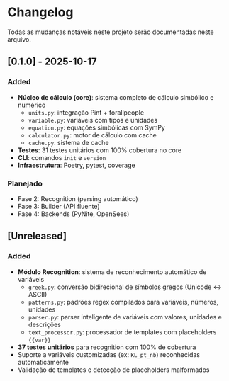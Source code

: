 # Changelog

Todas as mudanças notáveis neste projeto serão documentadas neste arquivo.

## [0.1.0] - 2025-10-17

### Added
- **Núcleo de cálculo (core)**: sistema completo de cálculo simbólico e numérico
  - `units.py`: integração Pint + forallpeople
  - `variable.py`: variáveis com tipos e unidades
  - `equation.py`: equações simbólicas com SymPy
  - `calculator.py`: motor de cálculo com cache
  - `cache.py`: sistema de cache
- **Testes**: 31 testes unitários com 100% cobertura no core
- **CLI**: comandos `init` e `version`
- **Infraestrutura**: Poetry, pytest, coverage

### Planejado
- Fase 2: Recognition (parsing automático)
- Fase 3: Builder (API fluente)
- Fase 4: Backends (PyNite, OpenSees)

## [Unreleased]

### Added
- **Módulo Recognition**: sistema de reconhecimento automático de variáveis
  - `greek.py`: conversão bidirecional de símbolos gregos (Unicode ↔ ASCII)
  - `patterns.py`: padrões regex compilados para variáveis, números, unidades
  - `parser.py`: parser inteligente de variáveis com valores, unidades e descrições
  - `text_processor.py`: processador de templates com placeholders `{{var}}`
- **37 testes unitários** para recognition com 100% de cobertura
- Suporte a variáveis customizadas (ex: `KL_pt_nb`) reconhecidas automaticamente
- Validação de templates e detecção de placeholders malformados

